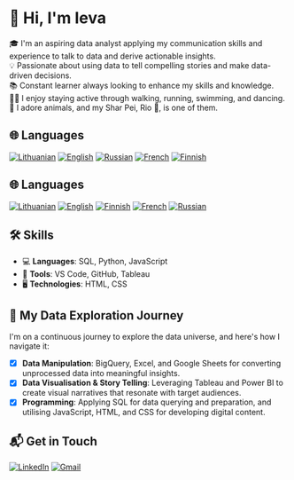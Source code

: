 # 👋 Hi, I'm Ieva

🎓 I'm an aspiring data analyst applying my communication skills and experience to talk to data and derive actionable insights.  
💡 Passionate about using data to tell compelling stories and make data-driven decisions.  
📚 Constant learner always looking to enhance my skills and knowledge.  
🏃‍♀️ I enjoy staying active through walking, running, swimming, and dancing.  
🐾 I adore animals, and my Shar Pei, Rio 🐶, is one of them. 

## 🌐 Languages
[![Lithuanian](https://img.shields.io/badge/Lithuanian-🇱🇹-lightblue?style=flat-square)](#) 
[![English](https://img.shields.io/badge/English-🇬🇧-lightblue?style=flat-square)](#) 
[![Russian](https://img.shields.io/badge/Russian-🇷🇺-lightblue?style=flat-square)](#) 
[![French](https://img.shields.io/badge/French-🇫🇷-lightblue?style=flat-square)](#) 
[![Finnish](https://img.shields.io/badge/Finnish-🇫🇮-lightblue?style=flat-square)](#)

## 🌐 Languages
[![Lithuanian](https://img.shields.io/badge/Lithuanian-🇱🇹-lightblue?style=flat-square)](#)
[![English](https://img.shields.io/badge/English-🇬🇧-lightblue?style=flat-square)](#)
[![Finnish](https://img.shields.io/badge/Finnish-🇫🇮-lightblue?style=flat-square)](#)
[![French](https://img.shields.io/badge/French-🇫🇷-lightblue?style=flat-square)](#)
[![Russian](https://img.shields.io/badge/Russian-🇷🇺-lightblue?style=flat-square)](#)

## 🛠️ Skills
- 💻 **Languages**: SQL, Python, JavaScript
- 🧰 **Tools**: VS Code, GitHub, Tableau
- 🖥️ **Technologies**: HTML, CSS

## 🌟 My Data Exploration Journey
I'm on a continuous journey to explore the data universe, and here's how I navigate it:
- [x] **Data Manipulation**: BigQuery, Excel, and Google Sheets for converting unprocessed data into meaningful insights.
- [x] **Data Visualisation & Story Telling**: Leveraging Tableau and Power BI to create visual narratives that resonate with target audiences.
- [x] **Programming**: Applying SQL for data querying and preparation, and utilising JavaScript, HTML, and CSS for developing digital content.

## 📬 Get in Touch
[![LinkedIn](https://img.shields.io/badge/LinkedIn-0077B5?style=for-the-badge&logo=linkedin&logoColor=white)](https://www.linkedin.com/in/ieva-kosaite)
[![Gmail](https://img.shields.io/badge/Gmail-D14836?style=for-the-badge&logo=gmail&logoColor=white)](mailto:ieva@gmail.com)


